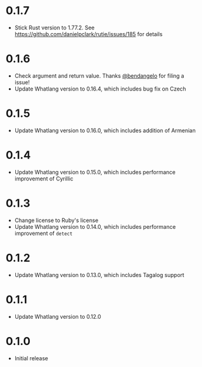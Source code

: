 0.1.7
=====

* Stick Rust version to 1.77.2. See https://github.com/danielpclark/rutie/issues/185 for details

0.1.6
=====

* Check argument and return value. Thanks [@bendangelo][] for filing a issue!
* Update Whatlang version to 0.16.4, which includes bug fix on Czech

0.1.5
=====

* Update Whatlang version to 0.16.0, which includes addition of Armenian

0.1.4
=====

* Update Whatlang version to 0.15.0, which includes performance improvement of Cyrillic

0.1.3
=====

* Change license to Ruby's license
* Update Whatlang version to 0.14.0, which includes performance improvement of `detect`

0.1.2
=====

* Update Whatlang version to 0.13.0, which includes Tagalog support

0.1.1
=====

* Update Whatlang version to 0.12.0

0.1.0
=====

* Initial release

[@bendangelo]: https://gitlab.com/bendangelo
